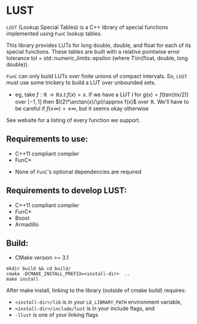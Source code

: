 # LUST
`LUST` (Lookup Special Tables) is a C++ library of special functions implemented using `FunC` lookup tables.

This library provides LUTs for long double, double, and float for each of its special functions. These tables are built with a relative pointwise error tolerance tol = std::numeric\_limits<T>::epsilon (where T\in{float, double, long double}).

`FunC` can only build LUTs over finite unions of compact intervals. So, `LUST` must use some trickery to build a LUT over unbounded sets.

- eg, take $f:\mathbb{R}\to\mathbb{R} s.t. f(x) = x$. If we have a LUT $l$ for $g(x)=f(tan(\pi x/2))$ over $[-1,1]$ then $l(2\*\arctan(x)/\pi)\approx f(x)$ over $\mathbb{R}$. We'll have to
be careful if $f(\pm\infty)=\pm\infty$, but it seems okay otherwise

See website for a listing of every function we support.


## Requirements to use:
- C++11 compliant compiler
- FunC*

* None of `FunC`'s optional dependencies are required

## Requirements to develop LUST:
- C++11 compliant compiler
- FunC*
- Boost
- Armadillo

## Build:
- CMake version >= 3.1

```
mkdir build && cd build/
cmake -DCMAKE_INSTALL_PREFIX=<install-dir>  ..
make install
```

After make install, linking to the library (outside of cmake build) requires:

- `<install-dir>/lib` is in your `LD_LIBRARY_PATH` environment variable,
- `<install-dir>/include/lust` is in your include flags, and
- `-llust` is one of your linking flags




